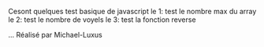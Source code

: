 Cesont quelques test basique de javascript
le 1: test le nombre max du array
le 2: test le nombre de voyels
le 3: test la fonction reverse

...
Réalisé par Michael-Luxus
